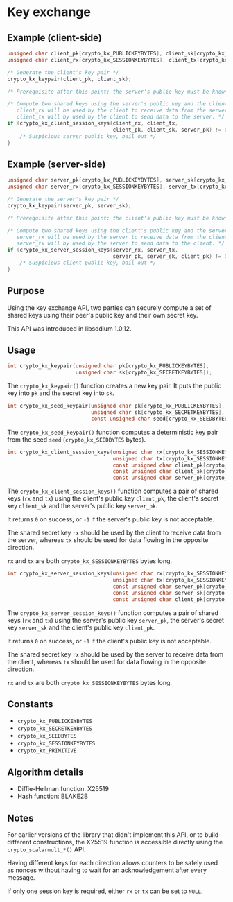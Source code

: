 # Key exchange

## Example \(client-side\)

```c
unsigned char client_pk[crypto_kx_PUBLICKEYBYTES], client_sk[crypto_kx_SECRETKEYBYTES];
unsigned char client_rx[crypto_kx_SESSIONKEYBYTES], client_tx[crypto_kx_SESSIONKEYBYTES];

/* Generate the client's key pair */
crypto_kx_keypair(client_pk, client_sk);

/* Prerequisite after this point: the server's public key must be known by the client */

/* Compute two shared keys using the server's public key and the client's secret key.
   client_rx will be used by the client to receive data from the server,
   client_tx will by used by the client to send data to the server. */
if (crypto_kx_client_session_keys(client_rx, client_tx,
                                  client_pk, client_sk, server_pk) != 0) {
    /* Suspicious server public key, bail out */
}
```

## Example \(server-side\)

```c
unsigned char server_pk[crypto_kx_PUBLICKEYBYTES], server_sk[crypto_kx_SECRETKEYBYTES];
unsigned char server_rx[crypto_kx_SESSIONKEYBYTES], server_tx[crypto_kx_SESSIONKEYBYTES];

/* Generate the server's key pair */
crypto_kx_keypair(server_pk, server_sk);

/* Prerequisite after this point: the client's public key must be known by the server */

/* Compute two shared keys using the client's public key and the server's secret key.
   server_rx will be used by the server to receive data from the client,
   server_tx will by used by the server to send data to the client. */
if (crypto_kx_server_session_keys(server_rx, server_tx,
                                  server_pk, server_sk, client_pk) != 0) {
    /* Suspicious client public key, bail out */
}
```

## Purpose

Using the key exchange API, two parties can securely compute a set of shared keys using their peer's public key and their own secret key.

This API was introduced in libsodium 1.0.12.

## Usage

```c
int crypto_kx_keypair(unsigned char pk[crypto_kx_PUBLICKEYBYTES],
                      unsigned char sk[crypto_kx_SECRETKEYBYTES]);
```

The `crypto_kx_keypair()` function creates a new key pair. It puts the public key into `pk` and the secret key into `sk`.

```c
int crypto_kx_seed_keypair(unsigned char pk[crypto_kx_PUBLICKEYBYTES],
                           unsigned char sk[crypto_kx_SECRETKEYBYTES],
                           const unsigned char seed[crypto_kx_SEEDBYTES]);
```

The `crypto_kx_seed_keypair()` function computes a deterministic key pair from the seed `seed` (`crypto_kx_SEEDBYTES` bytes).

```c
int crypto_kx_client_session_keys(unsigned char rx[crypto_kx_SESSIONKEYBYTES],
                                  unsigned char tx[crypto_kx_SESSIONKEYBYTES],
                                  const unsigned char client_pk[crypto_kx_PUBLICKEYBYTES],
                                  const unsigned char client_sk[crypto_kx_SECRETKEYBYTES],
                                  const unsigned char server_pk[crypto_kx_PUBLICKEYBYTES]);
```

The `crypto_kx_client_session_keys()` function computes a pair of shared keys (`rx` and `tx`) using the client's public key `client_pk`, the client's secret key `client_sk` and the server's public key `server_pk`.

It returns `0` on success, or `-1` if the server's public key is not acceptable.

The shared secret key `rx` should be used by the client to receive data from the server, whereas `tx` should be used for data flowing in the opposite direction.

`rx` and `tx` are both `crypto_kx_SESSIONKEYBYTES` bytes long.

```c
int crypto_kx_server_session_keys(unsigned char rx[crypto_kx_SESSIONKEYBYTES],
                                  unsigned char tx[crypto_kx_SESSIONKEYBYTES],
                                  const unsigned char server_pk[crypto_kx_PUBLICKEYBYTES],
                                  const unsigned char server_sk[crypto_kx_SECRETKEYBYTES],
                                  const unsigned char client_pk[crypto_kx_PUBLICKEYBYTES]);
```

The `crypto_kx_server_session_keys()` function computes a pair of shared keys (`rx` and `tx`) using the server's public key `server_pk`, the server's secret key `server_sk` and the client's public key `client_pk`.

It returns `0` on success, or `-1` if the client's public key is not acceptable.

The shared secret key `rx` should be used by the server to receive data from the client, whereas `tx` should be used for data flowing in the opposite direction.

`rx` and `tx` are both `crypto_kx_SESSIONKEYBYTES` bytes long.

## Constants

- `crypto_kx_PUBLICKEYBYTES`
- `crypto_kx_SECRETKEYBYTES`
- `crypto_kx_SEEDBYTES`
- `crypto_kx_SESSIONKEYBYTES`
- `crypto_kx_PRIMITIVE`

## Algorithm details

- Diffie-Hellman function: X25519
- Hash function: BLAKE2B

## Notes

For earlier versions of the library that didn't implement this API, or to build different constructions, the X25519 function is accessible directly using the `crypto_scalarmult_*()` API.

Having different keys for each direction allows counters to be safely used as nonces without having to wait for an acknowledgement after every message.

If only one session key is required, either `rx` or `tx` can be set to `NULL`.
